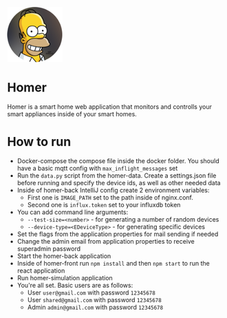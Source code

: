 <img src="homer.png" width="128" height="128">

# Homer

Homer is a smart home web application that monitors and controlls your smart appliances inside of your smart homes.

# How to run
- Docker-compose the compose file inside the docker folder. You should have a basic mqtt config with `max_inflight_messages` set
- Run the `data.py` script from the homer-data. Create a settings.json file before running and specify the device ids, as well as other needed data
- Inside of homer-back IntelliJ config create 2 environment variables:
    - First one is `IMAGE_PATH` set to the path inside of nginx.conf. 
    - Second one is `influx.token` set to your influxdb token
- You can add command line arguments:
    - `--test-size=<number>` - for generating a number of random devices
    - `--device-type=<EDeviceType>` - for generating specific devices
- Set the flags from the application properties for mail sending if needed
- Change the admin email from application properties to receive superadmin password
- Start the homer-back application
- Inside of homer-front run `npm install` and then `npm start` to run the react application
- Run homer-simulation application
- You're all set. Basic users are as follows:
    - User `user@gmail.com` with password `12345678`
    - User `shared@gmail.com` with password `12345678`
    - Admin `admin@gmail.com` with password `12345678`
